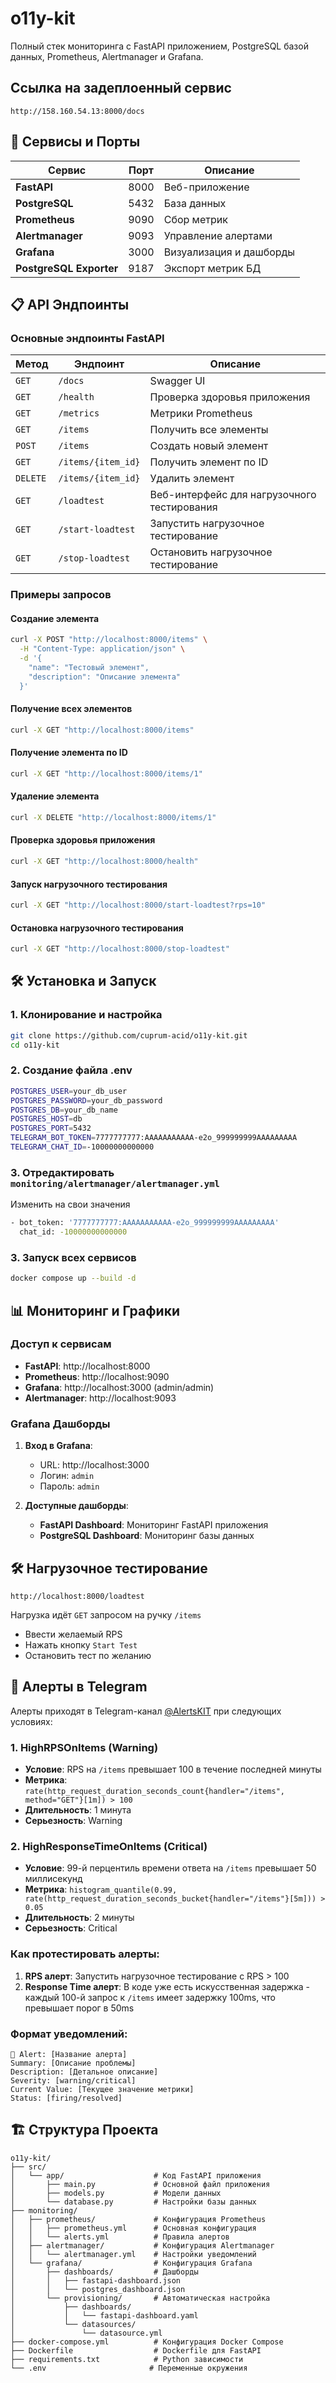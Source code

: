 # o11y-kit

Полный стек мониторинга с FastAPI приложением, PostgreSQL базой данных, Prometheus, Alertmanager и Grafana.

## Ссылка на задеплоенный сервис

`http://158.160.54.13:8000/docs`

## 🚀 Сервисы и Порты

| Сервис | Порт | Описание |
|--------|------|----------|
| **FastAPI** | 8000 | Веб-приложение |
| **PostgreSQL** | 5432 | База данных |
| **Prometheus** | 9090 | Сбор метрик |
| **Alertmanager** | 9093 | Управление алертами |
| **Grafana** | 3000 | Визуализация и дашборды |
| **PostgreSQL Exporter** | 9187 | Экспорт метрик БД |

## 📋 API Эндпоинты

### Основные эндпоинты FastAPI

| Метод | Эндпоинт | Описание |
|-------|----------|----------|
| `GET` | `/docs` | Swagger UI |
| `GET` | `/health` | Проверка здоровья приложения |
| `GET` | `/metrics` | Метрики Prometheus |
| `GET` | `/items` | Получить все элементы |
| `POST` | `/items` | Создать новый элемент |
| `GET` | `/items/{item_id}` | Получить элемент по ID |
| `DELETE` | `/items/{item_id}` | Удалить элемент |
| `GET` | `/loadtest` | Веб-интерфейс для нагрузочного тестирования |
| `GET` | `/start-loadtest` | Запустить нагрузочное тестирование |
| `GET` | `/stop-loadtest` | Остановить нагрузочное тестирование |

### Примеры запросов

#### Создание элемента
```bash
curl -X POST "http://localhost:8000/items" \
  -H "Content-Type: application/json" \
  -d '{
    "name": "Тестовый элемент",
    "description": "Описание элемента"
  }'
```

#### Получение всех элементов
```bash
curl -X GET "http://localhost:8000/items"
```

#### Получение элемента по ID
```bash
curl -X GET "http://localhost:8000/items/1"
```

#### Удаление элемента
```bash
curl -X DELETE "http://localhost:8000/items/1"
```

#### Проверка здоровья приложения
```bash
curl -X GET "http://localhost:8000/health"
```

#### Запуск нагрузочного тестирования
```bash
curl -X GET "http://localhost:8000/start-loadtest?rps=10"
```

#### Остановка нагрузочного тестирования
```bash
curl -X GET "http://localhost:8000/stop-loadtest"
```

## 🛠️ Установка и Запуск

### 1. Клонирование и настройка
```bash
git clone https://github.com/cuprum-acid/o11y-kit.git
cd o11y-kit
```

### 2. Создание файла .env
```bash
POSTGRES_USER=your_db_user
POSTGRES_PASSWORD=your_db_password
POSTGRES_DB=your_db_name
POSTGRES_HOST=db
POSTGRES_PORT=5432
TELEGRAM_BOT_TOKEN=7777777777:AAAAAAAAAAA-e2o_999999999AAAAAAAAA
TELEGRAM_CHAT_ID=-10000000000000
```

### 3. Отредактировать `monitoring/alertmanager/alertmanager.yml`
Изменить на свои значения
```bash
- bot_token: '7777777777:AAAAAAAAAAA-e2o_999999999AAAAAAAAA'
  chat_id: -10000000000000
```

### 3. Запуск всех сервисов
```bash
docker compose up --build -d
```

## 📊 Мониторинг и Графики

### Доступ к сервисам

- **FastAPI**: http://localhost:8000
- **Prometheus**: http://localhost:9090
- **Grafana**: http://localhost:3000 (admin/admin)
- **Alertmanager**: http://localhost:9093

### Grafana Дашборды

1. **Вход в Grafana**:
   - URL: http://localhost:3000
   - Логин: `admin`
   - Пароль: `admin`

2. **Доступные дашборды**:
   - **FastAPI Dashboard**: Мониторинг FastAPI приложения
   - **PostgreSQL Dashboard**: Мониторинг базы данных

## 🛠 Нагрузочное тестирование

`http://localhost:8000/loadtest`

Нагрузка идёт `GET` запросом на ручку `/items`

- Ввести желаемый RPS
- Нажать кнопку `Start Test`
- Остановить тест по желанию

## 🚨 Алерты в Telegram

Алерты приходят в Telegram-канал [@AlertsKIT](https://t.me/AlertsKIT) при следующих условиях:

### 1. HighRPSOnItems (Warning)
- **Условие**: RPS на `/items` превышает 100 в течение последней минуты
- **Метрика**: `rate(http_request_duration_seconds_count{handler="/items", method="GET"}[1m]) > 100`
- **Длительность**: 1 минута
- **Серьезность**: Warning

### 2. HighResponseTimeOnItems (Critical)
- **Условие**: 99-й перцентиль времени ответа на `/items` превышает 50 миллисекунд
- **Метрика**: `histogram_quantile(0.99, rate(http_request_duration_seconds_bucket{handler="/items"}[5m])) > 0.05`
- **Длительность**: 2 минуты
- **Серьезность**: Critical

### Как протестировать алерты:

1. **RPS алерт**: Запустить нагрузочное тестирование с RPS > 100
2. **Response Time алерт**: В коде уже есть искусственная задержка - каждый 100-й запрос к `/items` имеет задержку 100ms, что превышает порог в 50ms

### Формат уведомлений:
```
🚨 Alert: [Название алерта]
Summary: [Описание проблемы]
Description: [Детальное описание]
Severity: [warning/critical]
Current Value: [Текущее значение метрики]
Status: [firing/resolved]
```

## 🏗️ Структура Проекта

```
o11y-kit/
├── src/
│   └── app/                    # Код FastAPI приложения
│       ├── main.py             # Основной файл приложения
│       ├── models.py           # Модели данных
│       └── database.py         # Настройки базы данных
├── monitoring/
│   ├── prometheus/             # Конфигурация Prometheus
│   │   ├── prometheus.yml      # Основная конфигурация
│   │   └── alerts.yml          # Правила алертов
│   ├── alertmanager/           # Конфигурация Alertmanager
│   │   └── alertmanager.yml    # Настройки уведомлений
│   └── grafana/                # Конфигурация Grafana
│       ├── dashboards/         # Дашборды
│       │   ├── fastapi-dashboard.json
│       │   └── postgres_dashboard.json
│       └── provisioning/       # Автоматическая настройка
│           ├── dashboards/
│           │   └── fastapi-dashboard.yaml
│           └── datasources/
│               └── datasource.yml
├── docker-compose.yml          # Конфигурация Docker Compose
├── Dockerfile                  # Dockerfile для FastAPI
├── requirements.txt            # Python зависимости
└── .env                       # Переменные окружения
```
